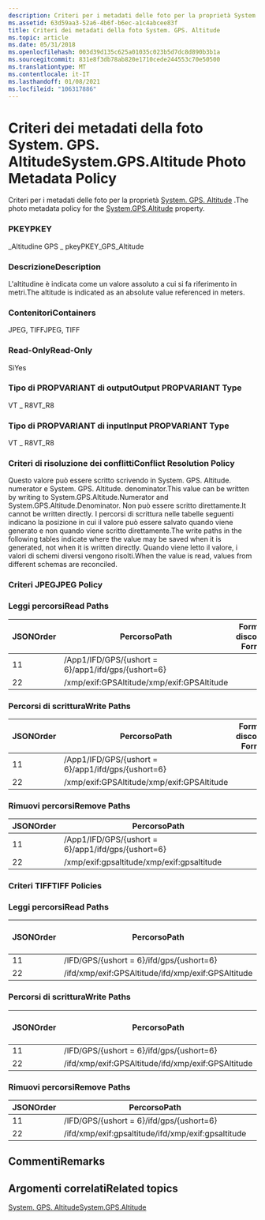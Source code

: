 ```yaml
---
description: Criteri per i metadati delle foto per la proprietà System. GPS. Altitude.
ms.assetid: 63d59aa3-52a6-4b6f-b6ec-a1c4abcee83f
title: Criteri dei metadati della foto System. GPS. Altitude
ms.topic: article
ms.date: 05/31/2018
ms.openlocfilehash: 003d39d135c625a01035c023b5d7dc8d890b3b1a
ms.sourcegitcommit: 831e8f3db78ab820e1710cede244553c70e50500
ms.translationtype: MT
ms.contentlocale: it-IT
ms.lasthandoff: 01/08/2021
ms.locfileid: "106317886"
---
```

# <a name="systemgpsaltitude-photo-metadata-policy"></a><span data-ttu-id="b171d-103">Criteri dei metadati della foto System. GPS. Altitude</span><span class="sxs-lookup"><span data-stu-id="b171d-103">System.GPS.Altitude Photo Metadata Policy</span></span>

<span data-ttu-id="b171d-104">Criteri per i metadati delle foto per la proprietà [System. GPS. Altitude](../properties/props-system-gps-altitude.md) .</span><span class="sxs-lookup"><span data-stu-id="b171d-104">The photo metadata policy for the [System.GPS.Altitude](../properties/props-system-gps-altitude.md) property.</span></span>

### <a name="pkey"></a><span data-ttu-id="b171d-105">PKEY</span><span class="sxs-lookup"><span data-stu-id="b171d-105">PKEY</span></span>

<span data-ttu-id="b171d-106">\_Altitudine GPS \_ pkey</span><span class="sxs-lookup"><span data-stu-id="b171d-106">PKEY\_GPS\_Altitude</span></span>

### <a name="description"></a><span data-ttu-id="b171d-107">Descrizione</span><span class="sxs-lookup"><span data-stu-id="b171d-107">Description</span></span>

<span data-ttu-id="b171d-108">L'altitudine è indicata come un valore assoluto a cui si fa riferimento in metri.</span><span class="sxs-lookup"><span data-stu-id="b171d-108">The altitude is indicated as an absolute value referenced in meters.</span></span>

### <a name="containers"></a><span data-ttu-id="b171d-109">Contenitori</span><span class="sxs-lookup"><span data-stu-id="b171d-109">Containers</span></span>

<span data-ttu-id="b171d-110">JPEG, TIFF</span><span class="sxs-lookup"><span data-stu-id="b171d-110">JPEG, TIFF</span></span>

### <a name="read-only"></a><span data-ttu-id="b171d-111">Read-Only</span><span class="sxs-lookup"><span data-stu-id="b171d-111">Read-Only</span></span>

<span data-ttu-id="b171d-112">Sì</span><span class="sxs-lookup"><span data-stu-id="b171d-112">Yes</span></span>

### <a name="output-propvariant-type"></a><span data-ttu-id="b171d-113">Tipo di PROPVARIANT di output</span><span class="sxs-lookup"><span data-stu-id="b171d-113">Output PROPVARIANT Type</span></span>

<span data-ttu-id="b171d-114">VT \_ R8</span><span class="sxs-lookup"><span data-stu-id="b171d-114">VT\_R8</span></span>

### <a name="input-propvariant-type"></a><span data-ttu-id="b171d-115">Tipo di PROPVARIANT di input</span><span class="sxs-lookup"><span data-stu-id="b171d-115">Input PROPVARIANT Type</span></span>

<span data-ttu-id="b171d-116">VT \_ R8</span><span class="sxs-lookup"><span data-stu-id="b171d-116">VT\_R8</span></span>

### <a name="conflict-resolution-policy"></a><span data-ttu-id="b171d-117">Criteri di risoluzione dei conflitti</span><span class="sxs-lookup"><span data-stu-id="b171d-117">Conflict Resolution Policy</span></span>

<span data-ttu-id="b171d-118">Questo valore può essere scritto scrivendo in System. GPS. Altitude. numerator e System. GPS. Altitude. denominator.</span><span class="sxs-lookup"><span data-stu-id="b171d-118">This value can be written by writing to System.GPS.Altitude.Numerator and System.GPS.Altitude.Denominator.</span></span> <span data-ttu-id="b171d-119">Non può essere scritto direttamente.</span><span class="sxs-lookup"><span data-stu-id="b171d-119">It cannot be written directly.</span></span> <span data-ttu-id="b171d-120">I percorsi di scrittura nelle tabelle seguenti indicano la posizione in cui il valore può essere salvato quando viene generato e non quando viene scritto direttamente.</span><span class="sxs-lookup"><span data-stu-id="b171d-120">The write paths in the following tables indicate where the value may be saved when it is generated, not when it is written directly.</span></span> <span data-ttu-id="b171d-121">Quando viene letto il valore, i valori di schemi diversi vengono risolti.</span><span class="sxs-lookup"><span data-stu-id="b171d-121">When the value is read, values from different schemas are reconciled.</span></span>

### <a name="jpeg-policy"></a><span data-ttu-id="b171d-122">Criteri JPEG</span><span class="sxs-lookup"><span data-stu-id="b171d-122">JPEG Policy</span></span>

### <a name="read-paths"></a><span data-ttu-id="b171d-123">Leggi percorsi</span><span class="sxs-lookup"><span data-stu-id="b171d-123">Read Paths</span></span>



| <span data-ttu-id="b171d-124">JSON</span><span class="sxs-lookup"><span data-stu-id="b171d-124">Order</span></span> | <span data-ttu-id="b171d-125">Percorso</span><span class="sxs-lookup"><span data-stu-id="b171d-125">Path</span></span>                     | <span data-ttu-id="b171d-126">Formato disco</span><span class="sxs-lookup"><span data-stu-id="b171d-126">Disk Format</span></span> |
|-------|--------------------------|-------------|
| <span data-ttu-id="b171d-127">1</span><span class="sxs-lookup"><span data-stu-id="b171d-127">1</span></span>     | <span data-ttu-id="b171d-128">/App1/IFD/GPS/{ushort = 6}</span><span class="sxs-lookup"><span data-stu-id="b171d-128">/app1/ifd/gps/{ushort=6}</span></span> |             |
| <span data-ttu-id="b171d-129">2</span><span class="sxs-lookup"><span data-stu-id="b171d-129">2</span></span>     | <span data-ttu-id="b171d-130">/xmp/exif:GPSAltitude</span><span class="sxs-lookup"><span data-stu-id="b171d-130">/xmp/exif:GPSAltitude</span></span>    |             |



 

### <a name="write-paths"></a><span data-ttu-id="b171d-131">Percorsi di scrittura</span><span class="sxs-lookup"><span data-stu-id="b171d-131">Write Paths</span></span>



| <span data-ttu-id="b171d-132">JSON</span><span class="sxs-lookup"><span data-stu-id="b171d-132">Order</span></span> | <span data-ttu-id="b171d-133">Percorso</span><span class="sxs-lookup"><span data-stu-id="b171d-133">Path</span></span>                     | <span data-ttu-id="b171d-134">Formato disco</span><span class="sxs-lookup"><span data-stu-id="b171d-134">Disk Format</span></span> |
|-------|--------------------------|-------------|
| <span data-ttu-id="b171d-135">1</span><span class="sxs-lookup"><span data-stu-id="b171d-135">1</span></span>     | <span data-ttu-id="b171d-136">/App1/IFD/GPS/{ushort = 6}</span><span class="sxs-lookup"><span data-stu-id="b171d-136">/app1/ifd/gps/{ushort=6}</span></span> |             |
| <span data-ttu-id="b171d-137">2</span><span class="sxs-lookup"><span data-stu-id="b171d-137">2</span></span>     | <span data-ttu-id="b171d-138">/xmp/exif:GPSAltitude</span><span class="sxs-lookup"><span data-stu-id="b171d-138">/xmp/exif:GPSAltitude</span></span>    |             |



 

### <a name="remove-paths"></a><span data-ttu-id="b171d-139">Rimuovi percorsi</span><span class="sxs-lookup"><span data-stu-id="b171d-139">Remove Paths</span></span>



| <span data-ttu-id="b171d-140">JSON</span><span class="sxs-lookup"><span data-stu-id="b171d-140">Order</span></span> | <span data-ttu-id="b171d-141">Percorso</span><span class="sxs-lookup"><span data-stu-id="b171d-141">Path</span></span>                     |
|-------|--------------------------|
| <span data-ttu-id="b171d-142">1</span><span class="sxs-lookup"><span data-stu-id="b171d-142">1</span></span>     | <span data-ttu-id="b171d-143">/App1/IFD/GPS/{ushort = 6}</span><span class="sxs-lookup"><span data-stu-id="b171d-143">/app1/ifd/gps/{ushort=6}</span></span> |
| <span data-ttu-id="b171d-144">2</span><span class="sxs-lookup"><span data-stu-id="b171d-144">2</span></span>     | <span data-ttu-id="b171d-145">/xmp/exif:gpsaltitude</span><span class="sxs-lookup"><span data-stu-id="b171d-145">/xmp/exif:gpsaltitude</span></span>    |



 

### <a name="tiff-policies"></a><span data-ttu-id="b171d-146">Criteri TIFF</span><span class="sxs-lookup"><span data-stu-id="b171d-146">TIFF Policies</span></span>

### <a name="read-paths"></a><span data-ttu-id="b171d-147">Leggi percorsi</span><span class="sxs-lookup"><span data-stu-id="b171d-147">Read Paths</span></span>



| <span data-ttu-id="b171d-148">JSON</span><span class="sxs-lookup"><span data-stu-id="b171d-148">Order</span></span> | <span data-ttu-id="b171d-149">Percorso</span><span class="sxs-lookup"><span data-stu-id="b171d-149">Path</span></span>                      | <span data-ttu-id="b171d-150">Formato disco</span><span class="sxs-lookup"><span data-stu-id="b171d-150">Disk Format</span></span> |
|-------|---------------------------|-------------|
| <span data-ttu-id="b171d-151">1</span><span class="sxs-lookup"><span data-stu-id="b171d-151">1</span></span>     | <span data-ttu-id="b171d-152">/IFD/GPS/{ushort = 6}</span><span class="sxs-lookup"><span data-stu-id="b171d-152">/ifd/gps/{ushort=6}</span></span>       |             |
| <span data-ttu-id="b171d-153">2</span><span class="sxs-lookup"><span data-stu-id="b171d-153">2</span></span>     | <span data-ttu-id="b171d-154">/ifd/xmp/exif:GPSAltitude</span><span class="sxs-lookup"><span data-stu-id="b171d-154">/ifd/xmp/exif:GPSAltitude</span></span> |             |



 

### <a name="write-paths"></a><span data-ttu-id="b171d-155">Percorsi di scrittura</span><span class="sxs-lookup"><span data-stu-id="b171d-155">Write Paths</span></span>



| <span data-ttu-id="b171d-156">JSON</span><span class="sxs-lookup"><span data-stu-id="b171d-156">Order</span></span> | <span data-ttu-id="b171d-157">Percorso</span><span class="sxs-lookup"><span data-stu-id="b171d-157">Path</span></span>                      | <span data-ttu-id="b171d-158">Formato disco</span><span class="sxs-lookup"><span data-stu-id="b171d-158">Disk Format</span></span> |
|-------|---------------------------|-------------|
| <span data-ttu-id="b171d-159">1</span><span class="sxs-lookup"><span data-stu-id="b171d-159">1</span></span>     | <span data-ttu-id="b171d-160">/IFD/GPS/{ushort = 6}</span><span class="sxs-lookup"><span data-stu-id="b171d-160">/ifd/gps/{ushort=6}</span></span>       |             |
| <span data-ttu-id="b171d-161">2</span><span class="sxs-lookup"><span data-stu-id="b171d-161">2</span></span>     | <span data-ttu-id="b171d-162">/ifd/xmp/exif:GPSAltitude</span><span class="sxs-lookup"><span data-stu-id="b171d-162">/ifd/xmp/exif:GPSAltitude</span></span> |             |



 

### <a name="remove-paths"></a><span data-ttu-id="b171d-163">Rimuovi percorsi</span><span class="sxs-lookup"><span data-stu-id="b171d-163">Remove Paths</span></span>



| <span data-ttu-id="b171d-164">JSON</span><span class="sxs-lookup"><span data-stu-id="b171d-164">Order</span></span> | <span data-ttu-id="b171d-165">Percorso</span><span class="sxs-lookup"><span data-stu-id="b171d-165">Path</span></span>                      |     |
|-------|---------------------------|-----|
| <span data-ttu-id="b171d-166">1</span><span class="sxs-lookup"><span data-stu-id="b171d-166">1</span></span>     | <span data-ttu-id="b171d-167">/IFD/GPS/{ushort = 6}</span><span class="sxs-lookup"><span data-stu-id="b171d-167">/ifd/gps/{ushort=6}</span></span>       |     |
| <span data-ttu-id="b171d-168">2</span><span class="sxs-lookup"><span data-stu-id="b171d-168">2</span></span>     | <span data-ttu-id="b171d-169">/ifd/xmp/exif:gpsaltitude</span><span class="sxs-lookup"><span data-stu-id="b171d-169">/ifd/xmp/exif:gpsaltitude</span></span> |     |



 

## <a name="remarks"></a><span data-ttu-id="b171d-170">Commenti</span><span class="sxs-lookup"><span data-stu-id="b171d-170">Remarks</span></span>

## <a name="related-topics"></a><span data-ttu-id="b171d-171">Argomenti correlati</span><span class="sxs-lookup"><span data-stu-id="b171d-171">Related topics</span></span>

<dl> <dt>

[<span data-ttu-id="b171d-172">System. GPS. Altitude</span><span class="sxs-lookup"><span data-stu-id="b171d-172">System.GPS.Altitude</span></span>](../properties/props-system-gps-altitude.md)
</dt> </dl>

 

 

